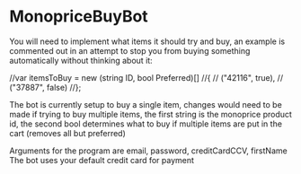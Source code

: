 # MonopriceBuyBot

You will need to implement what items it should try and buy, an example is commented out in an attempt to stop you from buying something automatically without thinking about it:

//var itemsToBuy = new (string ID, bool Preferred)[]
//{
//    ("42116", true),
//    ("37887", false)
//};

The bot is currently setup to buy a single item, changes would need to be made if trying to buy multiple items, the first string is the monoprice product id, the second bool determines what to buy if multiple items are put in the cart (removes all but preferred)

Arguments for the program are email, password, creditCardCCV, firstName
The bot uses your default credit card for payment
